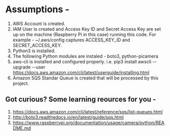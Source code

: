 # Assumptions - 
1. AWS Account is created.
2. IAM User is created and Access Key ID and Secret Access Key are set up on the machine (Raspberry Pi in this case) running this code.
For example - ~/.aws/config captures ACCESS_KEY_ID and SECRET_ACCESS_KEY.
3. Python3 is installed.
4. The following Python modules are instaled - boto3, python-picamera
5. aws-cli is installed and configured properly. i.e. pip3 install awscli --upgrade --user
https://docs.aws.amazon.com/cli/latest/userguide/installing.html
6. Amazon SQS Standar Queue is created that will be processed by this project. 


## Got curious? Some learning reources for you - 
1. https://docs.aws.amazon.com/cli/latest/reference/sqs/list-queues.html
2. http://boto3.readthedocs.io/en/latest/guide/sqs.html
3. https://www.raspberrypi.org/documentation/usage/camera/python/README.md
